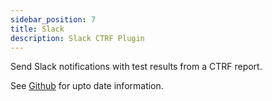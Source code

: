 ```yaml
---
sidebar_position: 7
title: Slack
description: Slack CTRF Plugin
---
```


Send Slack notifications with test results from a CTRF report.

See [Github](https://github.com/ctrf-io/slack-ctrf) for upto date information.

